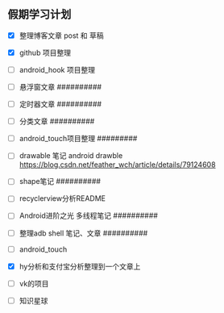 ## 假期学习计划

- [x] 整理博客文章 post 和 草稿
- [x] github 项目整理
- [ ] android_hook 项目整理
- [ ] 悬浮窗文章 ##########
- [ ] 定时器文章 ##########
- [ ] 分类文章 ##########
- [ ] android_touch项目整理 #########
- [ ] drawable 笔记 android drawble https://blog.csdn.net/feather_wch/article/details/79124608
- [ ] shape笔记 ##########
- [ ] recyclerview分析README
- [ ] Android进阶之光 多线程笔记 ##########
- [ ] 整理adb shell 笔记、文章 ##########
- [ ] android_touch

- [x] hy分析和支付宝分析整理到一个文章上


- [ ] vk的项目

- [ ] 知识星球

